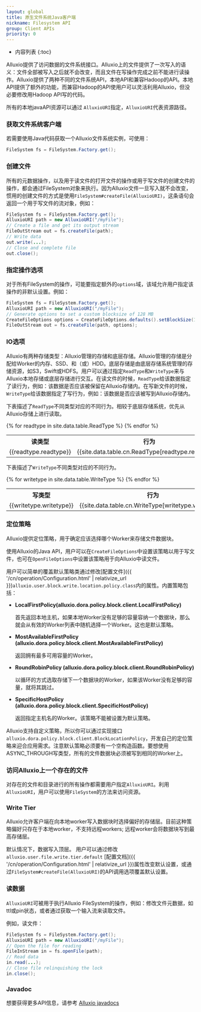 ```yaml
---
layout: global
title: 原生文件系统Java客户端
nickname: Filesystem API
group: Client APIs
priority: 0
---
```


* 内容列表
{:toc}

Alluxio提供了访问数据的文件系统接口。Alluxio上的文件提供了一次写入的语义：文件全部被写入之后就不会改变，而且文件在写操作完成之前不能进行读操作。Alluxio提供了两种不同的文件系统API，本地API和兼容Hadoop的API。本地API提供了额外的功能，而兼容Hadoop的API使用户可以灵活利用Alluxio，但没必要修改用Hadoop API写的代码。

所有的本地javaAPI资源可以通过 `AlluxioURI`指定，`AlluxioURI`代表资源路径。

### 获取文件系统客户端

若需要使用Java代码获取一个Alluxio文件系统实例，可使用：

```java
FileSystem fs = FileSystem.Factory.get();
```

### 创建文件

所有的元数据操作，以及用于读文件的打开文件的操作或用于写文件的创建文件的操作，都会通过FileSystem对象来执行。因为Alluxio文件一旦写入就不会改变，惯用的创建文件的方式是使用`FileSystem#createFile(AlluxioURI)`，这条语句会返回一个用于写文件的流对象，例如：

```java
FileSystem fs = FileSystem.Factory.get();
AlluxioURI path = new AlluxioURI("/myFile");
// Create a file and get its output stream
FileOutStream out = fs.createFile(path);
// Write data
out.write(...);
// Close and complete file
out.close();
```

### 指定操作选项

对于所有FileSystem的操作，可能要指定额外的`options`域，该域允许用户指定该操作的非默认设置。例如：

```java
FileSystem fs = FileSystem.Factory.get();
AlluxioURI path = new AlluxioURI("/myFile");
// Generate options to set a custom blocksize of 128 MB
CreateFileOptions options = CreateFileOptions.defaults().setBlockSize(128 * Constants.MB);
FileOutStream out = fs.createFile(path, options);
```

### IO选项

Alluxio有两种存储类型：Alluxio管理的存储和底层存储。Alluxio管理的存储是分配给Worker的内存、SSD、和（或）HDD。底层存储是由底层存储系统管理的存储资源，如S3，Swift或HDFS。用户可以通过指定`ReadType`和`WriteType`来与Alluxio本地存储或底层存储进行交互。在读文件的时候，`ReadType`给该数据指定了读行为，例如：该数据是否应该被保留在Alluxio存储内。在写新文件的时候，`WriteType`给该数据指定了写行为，例如：该数据是否应该被写到Alluxio存储内。

下表描述了`ReadType`不同类型对应的不同行为。相较于底层存储系统，优先从Alluxio存储上进行读取。

<table class="table table-striped">
<tr><th>读类型</th><th>行为</th>
</tr>
{% for readtype in site.data.table.ReadType %}
<tr>
  <td>{{readtype.readtype}}</td>
  <td>{{site.data.table.cn.ReadType[readtype.readtype]}}</td>
</tr>
{% endfor %}
</table>

下表描述了`WriteType`不同类型对应的不同行为。

<table class="table table-striped">
<tr><th>写类型</th><th>行为</th>
</tr>
{% for writetype in site.data.table.WriteType %}
<tr>
  <td>{{writetype.writetype}}</td>
  <td>{{site.data.table.cn.WriteType[writetype.writetype]}}</td>
</tr>
{% endfor %}
</table>

### 定位策略

Alluxio提供定位策略，用于确定应该选择哪个Worker来存储文件数据块。

使用Alluxio的Java API，用户可以在`CreateFileOptions`中设置该策略以用于写文件，也可在`OpenFileOptions`中设置该策略用于向Alluxio中读文件。

用户可以简单的覆盖默认策略类通过修改[配置文件]({{ '/cn/operation/Configuration.html' | relativize_url }})`alluxio.user.block.write.location.policy.class`内的属性。内置策略包括：

* **LocalFirstPolicy(alluxio.dora.policy.block.client.LocalFirstPolicy)**

    首先返回本地主机，如果本地Worker没有足够的容量容纳一个数据块，那么就会从有效的Worker列表中随机选择一个Worker。这也是默认策略。

* **MostAvailableFirstPolicy (alluxio.dora.policy.block.client.MostAvailableFirstPolicy)**

    返回拥有最多可用容量的Worker。

* **RoundRobinPolicy (alluxio.dora.policy.block.client.RoundRobinPolicy)**

    以循环的方式选取存储下一个数据块的Worker，如果该Worker没有足够的容量，就将其跳过。

* **SpecificHostPolicy (alluxio.dora.policy.block.client.SpecificHostPolicy)**

    返回指定主机名的Worker。该策略不能被设置为默认策略。

Alluxio支持自定义策略，所以你可以通过实现接口`alluxio.dora.policy.block.client.BlockLocationPolicy`，开发自己的定位策略来迎合应用需求。注意默认策略必须要有一个空构造函数。要想使用ASYNC_THROUGH写类型，所有的文件数据块必须被写到相同的Worker上。

### 访问Alluxio上一个存在的文件

对存在的文件和目录进行的所有操作都需要用户指定`AlluxioURI`。利用`AlluxioURI`，用户可以使用`FileSystem`的方法来访问资源。

### Write Tier

Alluxio允许客户端在向本地worker写入数据块时选择偏好的存储层。目前这种策略偏好只存在于本地worker，不支持远程workers; 远程worker会将数据块写到最高存储层。

默认情况下，数据写入顶层。 用户可以通过修改`alluxio.user.file.write.tier.default` [配置文档]({{ '/cn/operation/Configuration.html' | relativize_url }})属性改变默认设置，或通过`FileSystem#createFile(AlluxioURI)`的API调用选项覆盖默认设置。

### 读数据

`AlluxioURI`可被用于执行Alluxio FileSystem的操作，例如：修改文件元数据，如ttl或pin状态，或者通过获取一个输入流来读取文件。

例如，读文件：

```java
FileSystem fs = FileSystem.Factory.get();
AlluxioURI path = new AlluxioURI("/myFile");
// Open the file for reading
FileInStream in = fs.openFile(path);
// Read data
in.read(...);
// Close file relinquishing the lock
in.close();
```

### Javadoc

想要获得更多API信息，请参考
[Alluxio javadocs](https://docs.alluxio.io/os/javadoc/stable/index.html)
